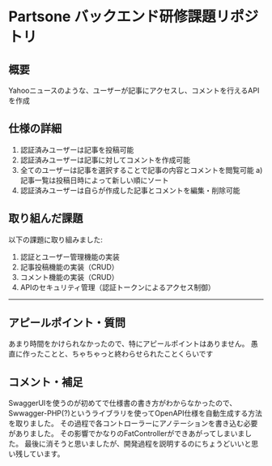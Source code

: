 # Partsone バックエンド研修課題リポジトリ

## 概要
Yahooニュースのような、ユーザーが記事にアクセスし、コメントを行えるAPIを作成

## 仕様の詳細
1. 認証済みユーザーは記事を投稿可能
2. 認証済みユーザーは記事に対してコメントを作成可能
3. 全てのユーザーは記事を選択することで記事の内容とコメントを閲覧可能
    a) 記事一覧は投稿日時によって新しい順にソート
4. 認証済みユーザーは自らが作成した記事とコメントを編集・削除可能

## 取り組んだ課題
以下の課題に取り組みました:

1. 認証とユーザー管理機能の実装
2. 記事投稿機能の実装（CRUD）
3. コメント機能の実装（CRUD）
4. APIのセキュリティ管理（認証トークンによるアクセス制御）

---

## アピールポイント・質問
あまり時間をかけられなかったので、特にアピールポイントはありません。
愚直に作ったことと、ちゃちゃっと終わらせられたことくらいです

## コメント・補足
SwaggerUIを使うのが初めてで仕様書の書き方がわからなかったので、Swwagger-PHP(?)というライブラリを使ってOpenAPI仕様を自動生成する方法を取りました。
その過程で各コントローラーにアノテーションを書き込む必要がありました。
その影響でかなりのFatControllerができあがってしまいました。
最後に消そうと思いましたが、開発過程を説明するのにちょうどいいと思い残しています。
